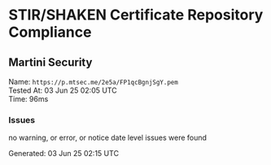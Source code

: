 # STIR/SHAKEN Certificate Repository Compliance

## Martini Security

Name: `https://p.mtsec.me/2e5a/FP1qcBgnjSgY.pem`\
Tested At: 03 Jun 25 02:05 UTC\
Time: 96ms

### Issues

no warning, or error, or notice date level issues were found

Generated: 03 Jun 25 02:15 UTC